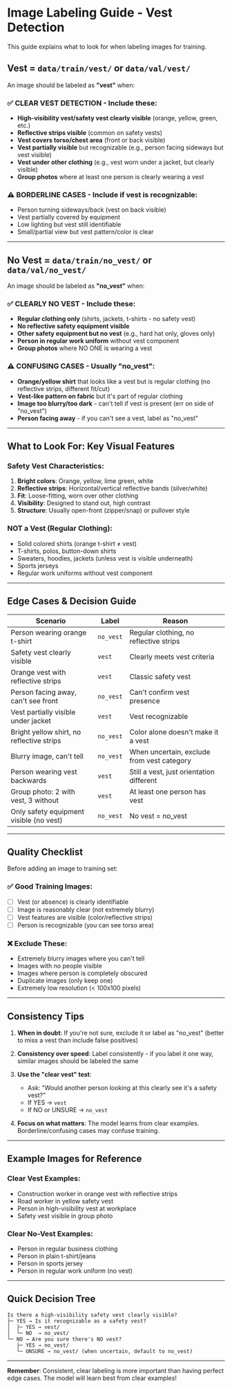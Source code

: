 # Image Labeling Guide - Vest Detection

This guide explains what to look for when labeling images for training.

## Vest = `data/train/vest/` or `data/val/vest/`

An image should be labeled as **"vest"** when:

### ✅ **CLEAR VEST DETECTION** - Include these:
- **High-visibility vest/safety vest clearly visible** (orange, yellow, green, etc.)
- **Reflective strips visible** (common on safety vests)
- **Vest covers torso/chest area** (front or back visible)
- **Vest partially visible** but recognizable (e.g., person facing sideways but vest visible)
- **Vest under other clothing** (e.g., vest worn under a jacket, but clearly visible)
- **Group photos** where at least one person is clearly wearing a vest

### ⚠️ **BORDERLINE CASES** - Include if vest is recognizable:
- Person turning sideways/back (vest on back visible)
- Vest partially covered by equipment
- Low lighting but vest still identifiable
- Small/partial view but vest pattern/color is clear

---

## No Vest = `data/train/no_vest/` or `data/val/no_vest/`

An image should be labeled as **"no_vest"** when:

### ✅ **CLEARLY NO VEST** - Include these:
- **Regular clothing only** (shirts, jackets, t-shirts - no safety vest)
- **No reflective safety equipment visible**
- **Other safety equipment but no vest** (e.g., hard hat only, gloves only)
- **Person in regular work uniform** without vest component
- **Group photos** where NO ONE is wearing a vest

### ⚠️ **CONFUSING CASES** - Usually "no_vest":
- **Orange/yellow shirt** that looks like a vest but is regular clothing (no reflective strips, different fit/cut)
- **Vest-like pattern on fabric** but it's part of regular clothing
- **Image too blurry/too dark** - can't tell if vest is present (err on side of "no_vest")
- **Person facing away** - if you can't see a vest, label as "no_vest"

---

## What to Look For: Key Visual Features

### **Safety Vest Characteristics:**
1. **Bright colors**: Orange, yellow, lime green, white
2. **Reflective strips**: Horizontal/vertical reflective bands (silver/white)
3. **Fit**: Loose-fitting, worn over other clothing
4. **Visibility**: Designed to stand out, high contrast
5. **Structure**: Usually open-front (zipper/snap) or pullover style

### **NOT a Vest (Regular Clothing):**
- Solid colored shirts (orange t-shirt ≠ vest)
- T-shirts, polos, button-down shirts
- Sweaters, hoodies, jackets (unless vest is visible underneath)
- Sports jerseys
- Regular work uniforms without vest component

---

## Edge Cases & Decision Guide

| Scenario | Label | Reason |
|----------|-------|--------|
| Person wearing orange t-shirt | `no_vest` | Regular clothing, no reflective strips |
| Safety vest clearly visible | `vest` | Clearly meets vest criteria |
| Orange vest with reflective strips | `vest` | Classic safety vest |
| Person facing away, can't see front | `no_vest` | Can't confirm vest presence |
| Vest partially visible under jacket | `vest` | Vest recognizable |
| Bright yellow shirt, no reflective strips | `no_vest` | Color alone doesn't make it a vest |
| Blurry image, can't tell | `no_vest` | When uncertain, exclude from vest category |
| Person wearing vest backwards | `vest` | Still a vest, just orientation different |
| Group photo: 2 with vest, 3 without | `vest` | At least one person has vest |
| Only safety equipment visible (no vest) | `no_vest` | No vest = no_vest |

---

## Quality Checklist

Before adding an image to training set:

### ✅ **Good Training Images:**
- [ ] Vest (or absence) is clearly identifiable
- [ ] Image is reasonably clear (not extremely blurry)
- [ ] Vest features are visible (color/reflective strips)
- [ ] Person is recognizable (you can see torso area)

### ❌ **Exclude These:**
- Extremely blurry images where you can't tell
- Images with no people visible
- Images where person is completely obscured
- Duplicate images (only keep one)
- Extremely low resolution (< 100x100 pixels)

---

## Consistency Tips

1. **When in doubt**: If you're not sure, exclude it or label as "no_vest" (better to miss a vest than include false positives)

2. **Consistency over speed**: Label consistently - if you label it one way, similar images should be labeled the same

3. **Use the "clear vest" test**: 
   - Ask: "Would another person looking at this clearly see it's a safety vest?"
   - If YES → `vest`
   - If NO or UNSURE → `no_vest`

4. **Focus on what matters**: The model learns from clear examples. Borderline/confusing cases may confuse training.

---

## Example Images for Reference

### Clear Vest Examples:
- Construction worker in orange vest with reflective strips
- Road worker in yellow safety vest
- Person in high-visibility vest at workplace
- Safety vest visible in group photo

### Clear No-Vest Examples:
- Person in regular business clothing
- Person in plain t-shirt/jeans
- Person in sports jersey
- Person in regular work uniform (no vest)

---

## Quick Decision Tree

```
Is there a high-visibility safety vest clearly visible?
├─ YES → Is it recognizable as a safety vest?
│  ├─ YES → vest/
│  └─ NO  → no_vest/
└─ NO → Are you sure there's NO vest?
   ├─ YES → no_vest/
   └─ UNSURE → no_vest/ (when uncertain, default to no_vest)
```

---

**Remember**: Consistent, clear labeling is more important than having perfect edge cases. The model will learn best from clear examples!

